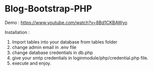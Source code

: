 # Blog-Bootstrap-PHP

Demo : https://www.youtube.com/watch?v=8Bd1CKBAWyo

Installation :

1) Import tables into your database from tables folder
2) change admin email in .env file 
3) change database credentials in db.php 
4) give your smtp credentials in loginmodule/php/credential.php file.
5) execute and enjoy.
